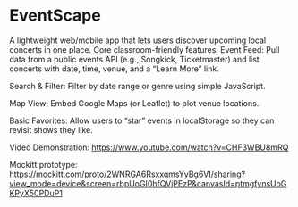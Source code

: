 # EventScape

A lightweight web/mobile app that lets users discover upcoming local concerts in one place. Core classroom-friendly features:
Event Feed: Pull data from a public events API (e.g., Songkick, Ticketmaster) and list concerts with date, time, venue, and a “Learn More” link.


Search & Filter: Filter by date range or genre using simple JavaScript.


Map View: Embed Google Maps (or Leaflet) to plot venue locations.


Basic Favorites: Allow users to “star” events in localStorage so they can revisit shows they like.

Video Demonstration:
https://www.youtube.com/watch?v=CHF3WBU8mRQ

Mockitt prototype:
https://mockitt.com/proto/2WNRGA6RsxxqmsYyBg6VI/sharing?view_mode=device&screen=rbpUoGI0hfQVjPEzP&canvasId=ptmgfynsUoGKPyX50PDuP1